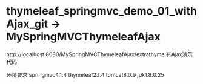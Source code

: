 # thymeleaf_springmvc_demo_01_withAjax_git -> MySpringMVCThymeleafAjax


http://localhost:8080/MySpringMVCThymeleafAjax/extrathyme
有Ajax演示代码

环境要求
springmvc4.1.4
thymeleaf2.1.4
tomcat8.0.9
jdk1.8.0.25
